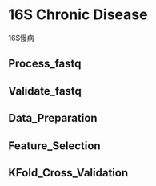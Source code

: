 # 16S Chronic Disease
16S慢病

## Process_fastq

## Validate_fastq

## Data_Preparation

## Feature_Selection

## KFold_Cross_Validation
